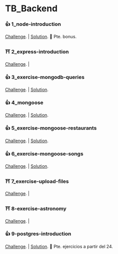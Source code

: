 # TB_Backend

### 👍 1_node-introduction
[Challenge](https://github.com/TommyTraddles/fs-pt2104-back/tree/master/node-introduction). | 
[Solution](https://github.com/TommyTraddles/TB_BK-Node-intro/blob/main/functions.js). 🧨 Pte. bonus.

### ⛩ 2_express-introduction
[Challenge](https://github.com/TheBridge-FullStackDeveloper/fs-pt2104-back/tree/master/express-introduction). | 

### 👍 3_exercise-mongodb-queries
[Challenge](https://github.com/TheBridge-FullStackDeveloper/fs-pt2104-back/blob/master/exercise-mongodb-queries/exercise.md). |
[Solution](https://github.com/TommyTraddles/TB_BK-Mongo-queries/blob/main/answers.md).

### 👍 4_mongoose
[Challenge](https://github.com/TheBridge-FullStackDeveloper/fs-pt2104-back/blob/master/mongoose/index.md). |
[Solution](https://github.com/TommyTraddles/TB_BK-Mongoose).

### 👍 5_exercise-mongoose-restaurants
[Challenge](https://github.com/TheBridge-FullStackDeveloper/fs-pt2104-back/tree/master/exercise-mongoose-restaurants). |
[Solution](https://github.com/TommyTraddles/TB_BK-Mongoose-restaurant).

### 👍 6_exercise-mongoose-songs
[Challenge](https://github.com/TheBridge-FullStackDeveloper/fs-pt2104-back/blob/master/exercise-mongoose-songs/index.md). | 
[Solution](https://github.com/TommyTraddles/TB_BK-Mongoose-songs).

### ⛩ 7_exercise-upload-files
[Challenge](https://github.com/TheBridge-FullStackDeveloper/fs-pt2104-back/tree/master/exercise-upload-files). |

### ⛩ 8-exercise-astronomy
[Challenge](https://github.com/TheBridge-FullStackDeveloper/fs-pt2104-back/tree/master/exercise-astronomy). |

### 👍 9-postgres-introduction
[Challenge](https://github.com/TheBridge-FullStackDeveloper/fs-pt2104-sql/blob/master/05-07-2021-postgres-introduction/README.md). |
[Solution](https://github.com/TommyTraddles/TB_BK_postgres-intro/blob/main/answers.sql). 🧨 Pte. ejercicios a partir del 24.

